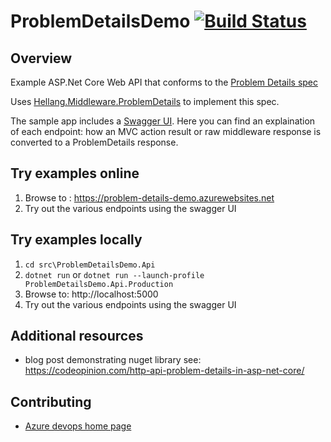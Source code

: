 # ProblemDetailsDemo [![Build Status](https://dev.azure.com/christianacca/ProblemDetailsDemo/_apis/build/status/ProblemDetailsDemo%20-%20CI?branchName=master)](https://dev.azure.com/christianacca/ProblemDetailsDemo/_build/latest?definitionId=6?branchName=master)

## Overview

Example ASP.Net Core Web API that conforms to the [Problem Details spec](https://tools.ietf.org/html/rfc7807)

Uses [Hellang.Middleware.ProblemDetails](https://www.nuget.org/packages/Hellang.Middleware.ProblemDetails) to implement this spec.

The sample app includes a [Swagger UI](https://problem-details-demo.azurewebsites.net/swagger). Here you can find an explaination of each endpoint: 
how an MVC action result or raw middleware response is converted to a ProblemDetails response.

## Try examples online

1. Browse to : https://problem-details-demo.azurewebsites.net
4. Try out the various endpoints using the swagger UI

## Try examples locally

1. `cd src\ProblemDetailsDemo.Api`
2. `dotnet run` or `dotnet run --launch-profile ProblemDetailsDemo.Api.Production`
3. Browse to: http://localhost:5000
4. Try out the various endpoints using the swagger UI

## Additional resources

* blog post demonstrating nuget library see: https://codeopinion.com/http-api-problem-details-in-asp-net-core/

## Contributing

* [Azure devops home page](https://portal.azure.com/#@1fc77a15-c288-4b03-b784-6fe873fb256e/resource/subscriptions/44835aa1-a779-412a-8225-7422ff9a4f33/resourceGroups/VstsRG-christianacca-0ac1/providers/Microsoft.DevOps/pipelines/ProblemDetailsDemo)